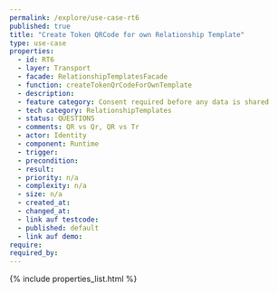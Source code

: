 ```yaml
---
permalink: /explore/use-case-rt6
published: true
title: "Create Token QRCode for own Relationship Template"
type: use-case
properties:
  - id: RT6
  - layer: Transport
  - facade: RelationshipTemplatesFacade
  - function: createTokenQrCodeForOwnTemplate
  - description:
  - feature category: Consent required before any data is shared
  - tech category: RelationshipTemplates
  - status: QUESTIONS
  - comments: QR vs Qr, QR vs Tr
  - actor: Identity
  - component: Runtime
  - trigger:
  - precondition:
  - result:
  - priority: n/a
  - complexity: n/a
  - size: n/a
  - created_at:
  - changed_at:
  - link auf testcode:
  - published: default
  - link auf demo:
require:
required_by:
---
```


{% include properties_list.html %}
